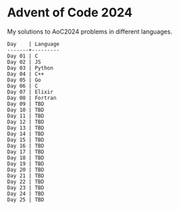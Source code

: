 # Advent of Code 2024

My solutions to AoC2024 problems in different languages.

```
Day    | Language
-------+---------
Day 01 | C
Day 02 | JS
Day 03 | Python
Day 04 | C++
Day 05 | Go
Day 06 | C
Day 07 | Elixir
Day 08 | Fortran
Day 09 | TBD
Day 10 | TBD
Day 11 | TBD
Day 12 | TBD
Day 13 | TBD
Day 14 | TBD
Day 15 | TBD
Day 16 | TBD
Day 17 | TBD
Day 18 | TBD
Day 19 | TBD
Day 20 | TBD
Day 21 | TBD
Day 22 | TBD
Day 23 | TBD
Day 24 | TBD
Day 25 | TBD
```
